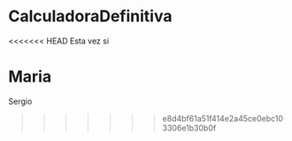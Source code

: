 # CalculadoraDefinitiva

<<<<<<< HEAD
Esta vez si

Maria
=======
Sergio
>>>>>>> e8d4bf61a51f414e2a45ce0ebc103306e1b30b0f
